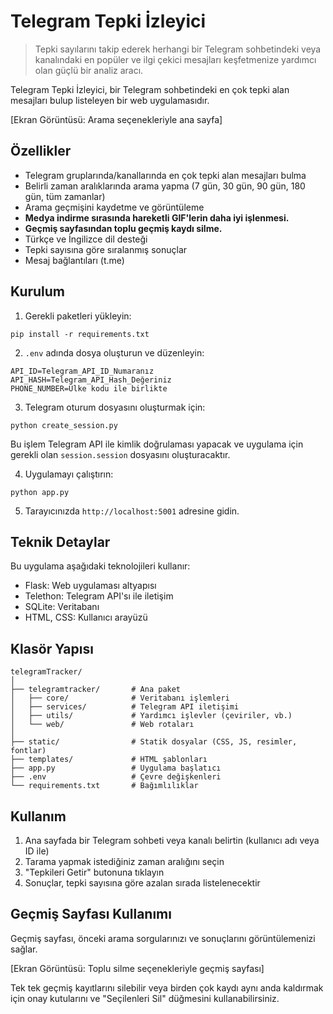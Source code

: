 # Telegram Tepki İzleyici

> Tepki sayılarını takip ederek herhangi bir Telegram sohbetindeki veya kanalındaki en popüler ve ilgi çekici mesajları keşfetmenize yardımcı olan güçlü bir analiz aracı.

Telegram Tepki İzleyici, bir Telegram sohbetindeki en çok tepki alan mesajları bulup listeleyen bir web uygulamasıdır.

[Ekran Görüntüsü: Arama seçenekleriyle ana sayfa]

## Özellikler

- Telegram gruplarında/kanallarında en çok tepki alan mesajları bulma
- Belirli zaman aralıklarında arama yapma (7 gün, 30 gün, 90 gün, 180 gün, tüm zamanlar)
- Arama geçmişini kaydetme ve görüntüleme
- **Medya indirme sırasında hareketli GIF'lerin daha iyi işlenmesi.**
- **Geçmiş sayfasından toplu geçmiş kaydı silme.**
- Türkçe ve İngilizce dil desteği
- Tepki sayısına göre sıralanmış sonuçlar
- Mesaj bağlantıları (t.me)

## Kurulum

1. Gerekli paketleri yükleyin:
```
pip install -r requirements.txt
```

2. `.env` adında dosya oluşturun ve düzenleyin:
```
API_ID=Telegram_API_ID_Numaranız
API_HASH=Telegram_API_Hash_Değeriniz
PHONE_NUMBER=Ülke kodu ile birlikte
```

3. Telegram oturum dosyasını oluşturmak için:
```
python create_session.py
```
Bu işlem Telegram API ile kimlik doğrulaması yapacak ve uygulama için gerekli olan `session.session` dosyasını oluşturacaktır.

4. Uygulamayı çalıştırın:
```
python app.py
```

5. Tarayıcınızda `http://localhost:5001` adresine gidin.

## Teknik Detaylar

Bu uygulama aşağıdaki teknolojileri kullanır:

- Flask: Web uygulaması altyapısı
- Telethon: Telegram API'sı ile iletişim
- SQLite: Veritabanı
- HTML, CSS: Kullanıcı arayüzü

## Klasör Yapısı

```
telegramTracker/
│
├── telegramtracker/       # Ana paket
│   ├── core/              # Veritabanı işlemleri
│   ├── services/          # Telegram API iletişimi
│   ├── utils/             # Yardımcı işlevler (çeviriler, vb.)
│   └── web/               # Web rotaları
│
├── static/                # Statik dosyalar (CSS, JS, resimler, fontlar)
├── templates/             # HTML şablonları
├── app.py                 # Uygulama başlatıcı
├── .env                   # Çevre değişkenleri
└── requirements.txt       # Bağımlılıklar
```

## Kullanım

1. Ana sayfada bir Telegram sohbeti veya kanalı belirtin (kullanıcı adı veya ID ile)
2. Tarama yapmak istediğiniz zaman aralığını seçin
3. "Tepkileri Getir" butonuna tıklayın
4. Sonuçlar, tepki sayısına göre azalan sırada listelenecektir

## Geçmiş Sayfası Kullanımı

Geçmiş sayfası, önceki arama sorgularınızı ve sonuçlarını görüntülemenizi sağlar.

[Ekran Görüntüsü: Toplu silme seçenekleriyle geçmiş sayfası]

Tek tek geçmiş kayıtlarını silebilir veya birden çok kaydı aynı anda kaldırmak için onay kutularını ve "Seçilenleri Sil" düğmesini kullanabilirsiniz.
